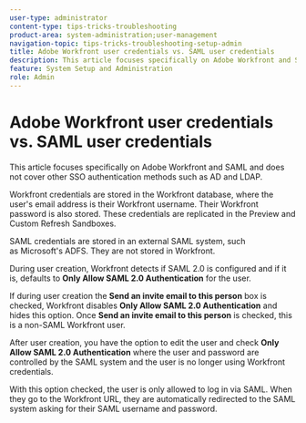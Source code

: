 ```yaml
---
user-type: administrator
content-type: tips-tricks-troubleshooting
product-area: system-administration;user-management
navigation-topic: tips-tricks-troubleshooting-setup-admin
title: Adobe Workfront user credentials vs. SAML user credentials
description: This article focuses specifically on Adobe Workfront and SAML and does not cover other SSO authentication methods such as AD and LDAP.
feature: System Setup and Administration
role: Admin
---
```


# Adobe Workfront user credentials vs. SAML user credentials

This article focuses specifically on Adobe Workfront and SAML and does not cover other SSO authentication methods such as AD and LDAP.

Workfront credentials are stored in the Workfront database, where the user's email address is their Workfront username. Their Workfront password is also stored. These credentials are replicated in&nbsp;the Preview and Custom Refresh Sandboxes.

SAML credentials are stored in an external SAML system, such as&nbsp;Microsoft's ADFS. They are not stored in Workfront.

During user creation, Workfront detects if SAML 2.0 is configured and if it is, defaults to **Only Allow SAML 2.0 Authentication**&nbsp;for the user.

If during user creation the **Send an invite email to this person**&nbsp;box is checked, Workfront disables **Only Allow SAML 2.0 Authentication** and hides this option. Once **Send an invite email to this person** is checked, this is a non-SAML Workfront user.

After user creation, you have the option to edit the user and check **Only Allow SAML 2.0 Authentication** where the user and password are controlled by the SAML system and the user is no longer using Workfront credentials.

With this option checked, the user is only allowed to log in via SAML. When they go to the Workfront URL, they are automatically redirected to the SAML system asking for their SAML username and password.
